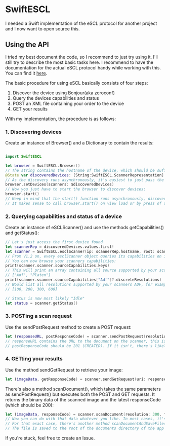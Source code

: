 #  SwiftESCL

I needed a Swift implementation of the eSCL protocol for another project and I now want to open source this.

## Using the API

I tried my best document the code, so I recommend to just try using it. I'll still try to describe the most basic tasks here.
I recommend to have the documentation for the actual eSCL protocol handy while working with this. You can find it [here](https://mopria.org/spec-download).

The basic procedure for using eSCL basically consists of four steps:
1. Discover the device using Bonjour(aka zeroconf)
2. Query the devices capabilities and status
3. POST an XML file containing your order to the device
4. GET your results

With my implementation, the procedure is as follows:

### 1. Discovering devices

Create an instance of Browser() and a Dictionary to contain the results:
```swift

import SwiftESCL

let browser = SwiftESCL.Browser()
// The string contains the hostname of the device, which should be sufficient to uniquely identify it.
@State var discoveredDevices: [String:SwiftESCL.ScannerRepresentation] = [:]
// As the discovery runs asynchronously, it's easiest to just pass the dictionary as binding
browser.setDevices(scanners: $discoveredDevices)
// Now you just have to start the browser to discover devices:
browser.start()
// Keep in mind that the start() function runs asynchronously, discoveredDevices is still empty at this point.
// It makes sense to call browser.start() on view load or by press of a button and have the user wait for device discovery
```

### 2. Querying capabilities and status of a device

Create an instance of eSCLScanner() and use the methods getCapabilities() and getStatus():
```swift
// Let's just access the first device found
let scannerRep = discoveredDevices.values.first!
let scanner = SwiftESCL.esclScanner(ip: scannerRep.hostname, root: scannerRep.root)
// From V1.2 on, every esclScanner object queries its capabilities on initialisation. Capabilities are stored in the public variable scanner.
// You can now browse your scanners capabilities:
print(scanner.scanner.sourceCapabilities.keys)
// This will print an array containing all source supported by your scanner, for example:
// ["Adf", "Platen"]
print(scanner.scanner.sourceCapabilities["Adf"]?.discreteResolutions)
// Would list all resolutions supported by your scanners ADF, for example:
// [100, 200, 300, 600]

// Status is now most likely "Idle"
let status = scanner.getStatus()
```

### 3. POSTing a scan request

Use the sendPostRequest method to create a POST request:
```swift
let (responseURL, postResponseCode) = scanner.sendPostRequest(resolution: 300, format: "application/pdf", source: "Platen", width: 2480, height: 3508)
// responseURL contains the URL to the document on the scanner, this is where you will derict your GET request to.
// postResponseCode should be 201 (CREATED). If it isn't, there's likely an invalid mix of options and the scanner returned 409 (CONFLICT)
```

### 4. GETting your results

Use the method sendGetRequest to retrieve your image:
```swift
let (imageData, getResponseCode) = scanner.sendGetRequest(uri: responseURL)
```

There's also a method scanDocument(), which takes the same parameters as sendPostRequest() but executes both the POST and GET requests. It returns the binary data of the scanned image and the latest responseCode (which should be 200):
```swift
let (imageData, responseCode) = scanner.scanDocument(resolution: 300, format: "application/pdf", version: capabilities.version, source: "Platen", width: 2480, height: 3508)
// Now you can do with that data whatever you like. In most cases, it's probably a good idea to store the data on disk.
// For that exact case, there's another method scanDocumentAndSaveFile(), which takes the same parameters as sendPostRequest() but returns a URL to the file on disk instead of the data.
// The file is saved to the root of the documents directory of the app by default, a custom path can be specified using the filePath parameter though.
```

If you're stuck, feel free to create an Issue.
